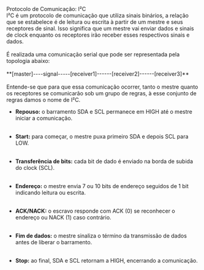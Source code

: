<section>
  <div class="cabecalho">Protocolo de Comunicação: I²C</div>
  <div class="grid-50-50">
    <!-- Coluna da definição e topologia -->
    <div class="grid-element">
      <div class="conteudo regular">
        I²C é um protocolo de comunicação que utiliza sinais binários, a relação que se estabelece é de leitura ou escrita à partir de um mestre e seus receptores de sinal. Isso significa que um mestre vai enviar dados e sinais de clock enquanto os receptores irão receber esses respectivos sinais e dados.<br><br>
        É realizada uma comunicação serial que pode ser representada pela topologia abaixo:<br><br>
        **[master]----signal-----[receiver1]------[receiver2]------[receiver3]**<br><br>
        Entende-se que para que essa comunicação ocorrer, tanto o mestre quanto os receptores se comunicarão sob um grupo de regras, à esse conjunto de regras damos o nome de I²C.
      
</div>
    </div>
    <!-- Coluna das regras -->  
    <div class="grid-element">
        <div class="conteudo small">

- **Repouso:** o barramento SDA e SCL permanece em HIGH até o mestre iniciar a comunicação. <br><br>
- **Start:** para começar, o mestre puxa primeiro SDA e depois SCL para LOW. <br><br>
- **Transferência de bits:** cada bit de dado é enviado na borda de subida do clock (SCL). <br><br>
- **Endereço:** o mestre envia 7 ou 10 bits de endereço seguidos de 1 bit indicando leitura ou escrita. <br><br>
- **ACK/NACK:** o escravo responde com ACK (0) se reconhecer o endereço ou NACK (1) caso contrário. <br><br>
- **Fim de dados:** o mestre sinaliza o término da transmissão de dados antes de liberar o barramento. <br><br>
- **Stop:** ao final, SDA e SCL retornam a HIGH, encerrando a comunicação.


    </div>
    </div>
  </div>
</section>
